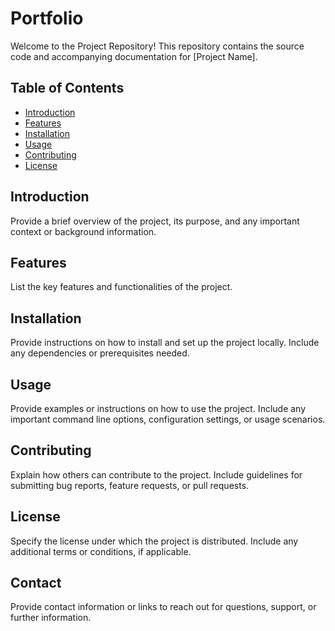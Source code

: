 # Portfolio

Welcome to the Project Repository! This repository contains the source code and accompanying documentation for [Project Name]. 

## Table of Contents
- [Introduction](#introduction)
- [Features](#features)
- [Installation](#installation)
- [Usage](#usage)
- [Contributing](#contributing)
- [License](#license)

## Introduction
Provide a brief overview of the project, its purpose, and any important context or background information.

## Features
List the key features and functionalities of the project.

## Installation
Provide instructions on how to install and set up the project locally. Include any dependencies or prerequisites needed.

## Usage
Provide examples or instructions on how to use the project. Include any important command line options, configuration settings, or usage scenarios.

## Contributing
Explain how others can contribute to the project. Include guidelines for submitting bug reports, feature requests, or pull requests.

## License
Specify the license under which the project is distributed. Include any additional terms or conditions, if applicable.

## Contact
Provide contact information or links to reach out for questions, support, or further information.

